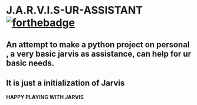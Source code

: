 # J.A.R.V.I.S-UR-ASSISTANT [![forthebadge](https://forthebadge.com/images/badges/made-with-python.svg)](https://forthebadge.com)
## An attempt to make a python project on personal , a very basic jarvis as assistance, can help for ur basic needs.
## It is just a initialization of Jarvis
**HAPPY PLAYING WITH JARVIS**
